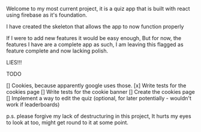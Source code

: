 Welcome to my most current project, it is a quiz app that is built with react using firebase as it's foundation.

I have created the skeleton that allows the app to now function properly

If I were to add new features it would be easy enough, But for now, the features I have are a complete app
as such, I am leaving this flagged as feature complete and now lacking polish.

LIES!!!

TODO 

[] Cookies, because apparently google uses those.
    [x] Write tests for the cookies page
    [] Write tests for the cookie banner
    [] Create the cookies page
[] Implement a way to edit the quiz (optional, for later potentially - wouldn't work if leaderboards)


p.s. please forgive my lack of destructuring in this project, It hurts my eyes to look at too, might get round to it at some point.